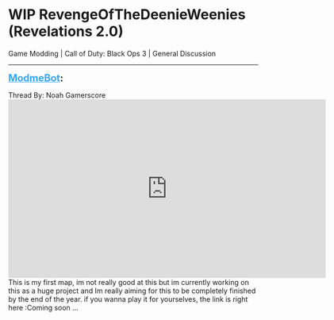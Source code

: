 # WIP RevengeOfTheDeenieWeenies (Revelations 2.0)
Game Modding | Call of Duty: Black Ops 3 | General Discussion

---
<strong style="font-size: 1.4em;"><span style="text-decoration: underline;text-decoration-color: #34a7f9;"><span style="color:#34a7f9;">ModmeBot</span></span>:</strong>

<p>Thread By: Noah Gamerscore<br /> <iframe type="text/html" width="640" height="360" src="https://www.youtube.com/embed/4VT_t7dzoNM" frameborder="0"></iframe>This is my first map, im not really good at this but im currently working on this as a huge project and Im really aiming for this to be completely finished by the end of the year. if you wanna play it for yourselves, the link is right here :Coming soon ...</p>
